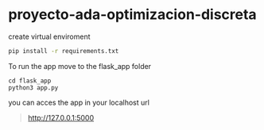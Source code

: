 # proyecto-ada-optimizacion-discreta

create virtual enviroment
```sh
pip install -r requirements.txt
```

To run the app move to the flask_app folder
```
cd flask_app
python3 app.py
```

you can acces the app in your localhost url

> http://127.0.0.1:5000
